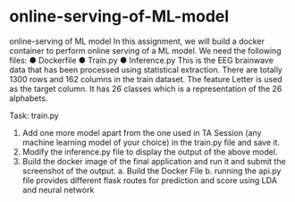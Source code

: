 # online-serving-of-ML-model
online-serving of ML model
In this assignment, we will build a docker container to perform online serving of a ML
model. 
We need the following files:
● Dockerfile
● Train.py
● Inference.py
This is the EEG brainwave data that has been processed using statistical extraction.
There are totally 1300 rows and 162 columns in the train dataset. The feature Letter is
used as the target column. It has 26 classes which is a representation of the 26
alphabets.

Task:
train.py
1. Add one more model apart from the one used in TA Session (any machine
learning model of your choice) in the train.py file and save it. 
2. Modify the inference.py file to display the output of the above model. 
3. Build the docker image of the final application and run it and submit the
screenshot of the output. 
a. Build the Docker File
b. running the api.py file provides different flask routes for prediction and score using LDA and neural network
